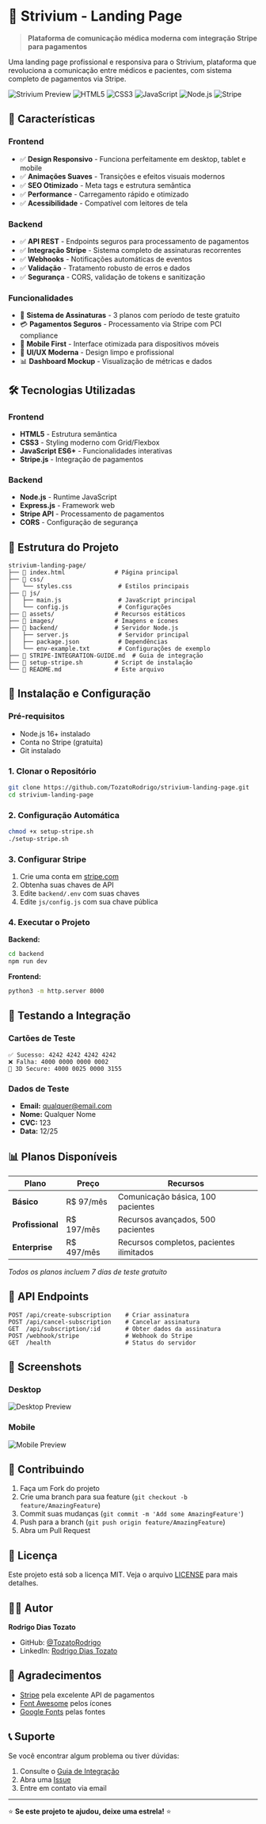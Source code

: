# 🏥 Strivium - Landing Page

> **Plataforma de comunicação médica moderna com integração Stripe para pagamentos**

Uma landing page profissional e responsiva para o Strivium, plataforma que revoluciona a comunicação entre médicos e pacientes, com sistema completo de pagamentos via Stripe.

![Strivium Preview](https://img.shields.io/badge/Status-Ativo-brightgreen) ![HTML5](https://img.shields.io/badge/HTML5-E34F26?logo=html5&logoColor=white) ![CSS3](https://img.shields.io/badge/CSS3-1572B6?logo=css3&logoColor=white) ![JavaScript](https://img.shields.io/badge/JavaScript-F7DF1E?logo=javascript&logoColor=black) ![Node.js](https://img.shields.io/badge/Node.js-339933?logo=node.js&logoColor=white) ![Stripe](https://img.shields.io/badge/Stripe-635BFF?logo=stripe&logoColor=white)

## 🚀 **Características**

### **Frontend**
- ✅ **Design Responsivo** - Funciona perfeitamente em desktop, tablet e mobile
- ✅ **Animações Suaves** - Transições e efeitos visuais modernos
- ✅ **SEO Otimizado** - Meta tags e estrutura semântica
- ✅ **Performance** - Carregamento rápido e otimizado
- ✅ **Acessibilidade** - Compatível com leitores de tela

### **Backend**
- ✅ **API REST** - Endpoints seguros para processamento de pagamentos
- ✅ **Integração Stripe** - Sistema completo de assinaturas recorrentes
- ✅ **Webhooks** - Notificações automáticas de eventos
- ✅ **Validação** - Tratamento robusto de erros e dados
- ✅ **Segurança** - CORS, validação de tokens e sanitização

### **Funcionalidades**
- 🔐 **Sistema de Assinaturas** - 3 planos com período de teste gratuito
- 💳 **Pagamentos Seguros** - Processamento via Stripe com PCI compliance
- 📱 **Mobile First** - Interface otimizada para dispositivos móveis
- 🎨 **UI/UX Moderna** - Design limpo e profissional
- 📊 **Dashboard Mockup** - Visualização de métricas e dados

## 🛠️ **Tecnologias Utilizadas**

### **Frontend**
- **HTML5** - Estrutura semântica
- **CSS3** - Styling moderno com Grid/Flexbox
- **JavaScript ES6+** - Funcionalidades interativas
- **Stripe.js** - Integração de pagamentos

### **Backend**
- **Node.js** - Runtime JavaScript
- **Express.js** - Framework web
- **Stripe API** - Processamento de pagamentos
- **CORS** - Configuração de segurança

## 📁 **Estrutura do Projeto**

```
strivium-landing-page/
├── 📄 index.html              # Página principal
├── 📁 css/
│   └── styles.css             # Estilos principais
├── 📁 js/
│   ├── main.js                # JavaScript principal
│   └── config.js              # Configurações
├── 📁 assets/                 # Recursos estáticos
├── 📁 images/                 # Imagens e ícones
├── 📁 backend/                # Servidor Node.js
│   ├── server.js              # Servidor principal
│   ├── package.json           # Dependências
│   └── env-example.txt        # Configurações de exemplo
├── 📄 STRIPE-INTEGRATION-GUIDE.md  # Guia de integração
├── 📄 setup-stripe.sh         # Script de instalação
└── 📄 README.md               # Este arquivo
```

## 🚀 **Instalação e Configuração**

### **Pré-requisitos**
- Node.js 16+ instalado
- Conta no Stripe (gratuita)
- Git instalado

### **1. Clonar o Repositório**
```bash
git clone https://github.com/TozatoRodrigo/strivium-landing-page.git
cd strivium-landing-page
```

### **2. Configuração Automática**
```bash
chmod +x setup-stripe.sh
./setup-stripe.sh
```

### **3. Configurar Stripe**
1. Crie uma conta em [stripe.com](https://stripe.com)
2. Obtenha suas chaves de API
3. Edite `backend/.env` com suas chaves
4. Edite `js/config.js` com sua chave pública

### **4. Executar o Projeto**

**Backend:**
```bash
cd backend
npm run dev
```

**Frontend:**
```bash
python3 -m http.server 8000
```

## 🧪 **Testando a Integração**

### **Cartões de Teste**
```
✅ Sucesso: 4242 4242 4242 4242
❌ Falha: 4000 0000 0000 0002
🔐 3D Secure: 4000 0025 0000 3155
```

### **Dados de Teste**
- **Email:** qualquer@email.com
- **Nome:** Qualquer Nome
- **CVC:** 123
- **Data:** 12/25

## 📊 **Planos Disponíveis**

| Plano | Preço | Recursos |
|-------|-------|----------|
| **Básico** | R$ 97/mês | Comunicação básica, 100 pacientes |
| **Profissional** | R$ 197/mês | Recursos avançados, 500 pacientes |
| **Enterprise** | R$ 497/mês | Recursos completos, pacientes ilimitados |

*Todos os planos incluem 7 dias de teste gratuito*

## 🔧 **API Endpoints**

```
POST /api/create-subscription    # Criar assinatura
POST /api/cancel-subscription    # Cancelar assinatura  
GET  /api/subscription/:id       # Obter dados da assinatura
POST /webhook/stripe             # Webhook do Stripe
GET  /health                     # Status do servidor
```

## 🎨 **Screenshots**

### **Desktop**
![Desktop Preview](https://via.placeholder.com/800x400/4A90E2/FFFFFF?text=Desktop+Preview)

### **Mobile**
![Mobile Preview](https://via.placeholder.com/300x600/4A90E2/FFFFFF?text=Mobile+Preview)

## 🤝 **Contribuindo**

1. Faça um Fork do projeto
2. Crie uma branch para sua feature (`git checkout -b feature/AmazingFeature`)
3. Commit suas mudanças (`git commit -m 'Add some AmazingFeature'`)
4. Push para a branch (`git push origin feature/AmazingFeature`)
5. Abra um Pull Request

## 📝 **Licença**

Este projeto está sob a licença MIT. Veja o arquivo [LICENSE](LICENSE) para mais detalhes.

## 👨‍💻 **Autor**

**Rodrigo Dias Tozato**
- GitHub: [@TozatoRodrigo](https://github.com/TozatoRodrigo)
- LinkedIn: [Rodrigo Dias Tozato](https://linkedin.com/in/rodrigodiastozato)

## 🙏 **Agradecimentos**

- [Stripe](https://stripe.com) pela excelente API de pagamentos
- [Font Awesome](https://fontawesome.com) pelos ícones
- [Google Fonts](https://fonts.google.com) pelas fontes

## 📞 **Suporte**

Se você encontrar algum problema ou tiver dúvidas:

1. Consulte o [Guia de Integração](STRIPE-INTEGRATION-GUIDE.md)
2. Abra uma [Issue](https://github.com/TozatoRodrigo/strivium-landing-page/issues)
3. Entre em contato via email

---

⭐ **Se este projeto te ajudou, deixe uma estrela!** ⭐ 